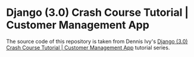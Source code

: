# Django (3.0) Crash Course Tutorial | Customer Management App

The source code of this repository is taken from Dennis Ivy's [Django (3.0) Crash Course Tutorial | Customer Management App](https://www.youtube.com/playlist?list=PL-51WBLyFTg2vW-_6XBoUpE7vpmoR3ztO) tutorial series.
